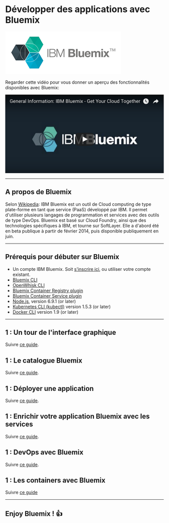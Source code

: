 # Développer des applications avec Bluemix

<!-- page_number: true -->
<!-- $size: 16:9 -->
<!-- prerender: true -->
<!-- footer: OPEN GROUPE - Formation Bluemix - JUIN 2017 -->


[![Bluemix](./intro/images/Bluemix.png)](https://www.bluemix.net)


Regarder cette vidéo pour vous donner un aperçu des fonctionnalités disponibles avec Bluemix:

[![youtube](./intro/images/youtube.png)](https://youtu.be/p9dZiMpbVH0)


---

## A propos de Bluemix


Selon [Wikipedia](https://fr.wikipedia.org/wiki/Bluemix):
IBM Bluemix est un outil de Cloud computing de type plate-forme en tant que service (PaaS) développé par IBM.
Il permet d'utiliser plusieurs langages de programmation et services avec des outils de type DevOps.
Bluemix est basé sur Cloud Foundry, ainsi que des technologies spécifiques à IBM, et tourne sur SoftLayer.
Elle a d'abord été en beta publique à partir de février 2014, puis disponible publiquement en juin.

---

## Prérequis pour débuter sur Bluemix

* Un compte IBM Bluemix. Soit [s'inscrire ici](https://console.ng.bluemix.net), ou utiliser votre compte existant.
* [Bluemix CLI](https://clis.ng.bluemix.net/ui/home.html)
* [OpenWhisk CLI](https://console.ng.bluemix.net/openwhisk/learn/cli)
* [Bluemix Container Registry plugin](https://console.ng.bluemix.net/docs/cli/plugins/registry/index.html)
* [Bluemix Container Service plugin](https://console.ng.bluemix.net/docs/containers/cs_cli_devtools.html)
* [Node.js](https://nodejs.org), version 6.9.1 (or later)
* [Kubernetes CLI (kubectl)](https://kubernetes.io/docs/tasks/kubectl/install/) version 1.5.3 (or later)
* [Docker CLI](https://docs.docker.com/engine/installation/) version 1.9 (or later)

---
## 1 : Un tour de l'interface graphique
Suivre [ce guide](./tour).

## 1 : Le catalogue Bluemix
Suivre [ce guide](./catalog).

## 1 : Déployer une application
Suivre [ce guide](./deploy).

## 1 : Enrichir votre application Bluemix avec les services
Suivre [ce guide](./services).

## 1 : DevOps avec Bluemix
Suivre [ce guide](./devops).

## 1 : Les containers avec Bluemix
Suivre [ce guide](./containers)

---
## Enjoy Bluemix ! :+1:
